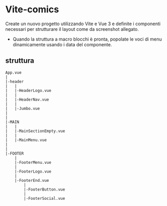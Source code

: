 # Vite-comics
Create un nuovo progetto utilizzando Vite e Vue 3 e definite i componenti necessari per strutturare il layout come da screenshot allegato.
- Quando la struttura a macro blocchi è pronta, popolate le voci di menu dinamicamente usando i data del componente.

## struttura 
```
App.vue
|
|-header
|   |
|   |-HeaderLogo.vue
|   |
|   |-HeaderNav.vue
|   |
|   |-Jumbo.vue
|       
|       
|-MAIN
|   |
|   |-MainSectionEmpty.vue
|   |
|   |-MainMenu.vue
|       
|       
|-FOOTER
    |
    |-FooterMenu.vue
    |
    |-FooterLogo.vue
    |
    |-FooterEnd.vue
        |
        |-FooterButton.vue
        |
        |-FooterSocial.vue
```